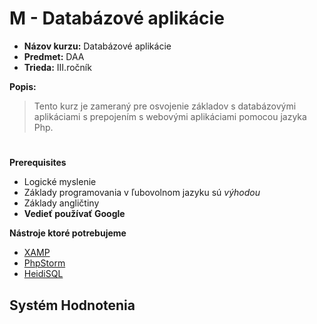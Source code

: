 # M - Databázové aplikácie

* **Názov kurzu:** Databázové aplikácie
* **Predmet:** DAA
* **Trieda:** III.ročník

**Popis:**
> Tento kurz je zameraný pre osvojenie základov s databázovými aplikáciami s prepojením s webovými aplikáciami pomocou jazyka Php.
> 

#

**Prerequisites**
* Logické myslenie
* Základy programovania v ľubovolnom jazyku sú *výhodou*
* Základy angličtiny
* **Vedieť používať Google**    

**Nástroje ktoré potrebujeme**
* [XAMP](https://www.apachefriends.org/download.html) 
* [PhpStorm](https://www.jetbrains.com/phpstorm/download/#section=windows)
* [HeidiSQL](https://www.heidisql.com/download.php)

## **Systém Hodnotenia**


